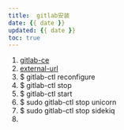 ```yaml
---
title:  gitlab安装
date: {{ date }}
updated: {{ date }}
toc: true
---
```



1. [gitlab-ce](https://www.gitlab.com.cn/installation/)
2. [external-url](https://docs.gitlab.com/omnibus/settings/configuration.html#configuring-the-external-url-for-gitlab)
3. $ gitlab-ctl reconfigure
4. $ gitlab-ctl stop
5. $ gitlab-ctl start
6. $ sudo gitlab-ctl stop unicorn
7. $ sudo gitlab-ctl stop sidekiq
8. 





